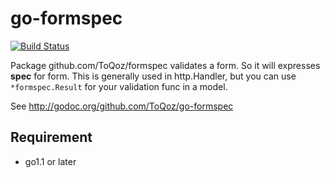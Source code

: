 # go-formspec

[![Build Status](https://travis-ci.org/ToQoz/go-formspec.png?branch=master)](https://travis-ci.org/ToQoz/go-formspec)

Package github.com/ToQoz/formspec validates a form. So it will expresses **spec** for form.  This is generally used in http.Handler, but you can use `*formspec.Result` for your validation func in a model.

See http://godoc.org/github.com/ToQoz/go-formspec

## Requirement

- go1.1 or later
